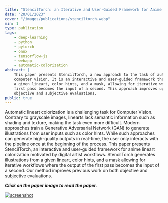 ```yaml
---
title: "StencilTorch: an Iterative and User-Guided Framework for Anime Lineart Colorization"
date: "20/01/2023"
cover: "/images/publications/stenciltorch.webp"
min: 1
type: publication
tags:
    - deep-learning
    - python
    - pytorch
    - onnx
    - tensorflow-js
    - webapp
    - automatic-colorization
abstract: |
    This paper presents StencilTorch, a new approach to the task of automatic lineart colorization in
    computer vision. It is an interactive and user-guided framework that generates illustrations from
    a given lineart, color hints, and a mask, allowing for iterative workflows where the output of the
    first pass becomes the input of a second. This approach improves upon previous methods in both
    objective and subjective evaluations.
public: true
---
```


Automatic lineart colorization is a challenging task for Computer Vision. Contrary to grayscale images,
linearts lack semantic information such as shading and texture, making the task even more difficult. Modern
approaches train a Generative Adversarial Network (GAN) to generate illustrations from user inputs such as
color hints. While such approaches can generate high-quality outputs in real-time, the user only interacts
with the pipeline once at the beginning of the process. This paper presents StencilTorch, an interactive and
user-guided framework for anime lineart colorization motivated by digital artist workflows. StencilTorch
generates illustrations from a given lineart, color hints, and a mask allowing for iterative workflows where
the output of the first pass becomes the input of a second. Our method improves previous work on both objective
and subjective evaluations.

***Click on the paper image to read the paper.***

[![screenshot](/images/blog/stenciltorch_screenshot.webp)](https://doi.org/)
